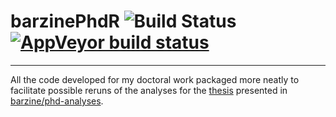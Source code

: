 # barzinePhdR ![Build Status](https://travis-ci.com/barzine/barzinePhdR.svg?branch=master)[![AppVeyor build status](https://ci.appveyor.com/api/projects/status/github/barzine/barzinePhdR?branch=master&svg=true)](https://ci.appveyor.com/project/barzine/barzinePhdR)
---

All the code developed for my doctoral work
packaged more neatly to facilitate possible reruns of the analyses for the [thesis](https://github.com/barzine/thesis)
presented in [barzine/phd-analyses](https://github.com/barzine/phd-analyses).

